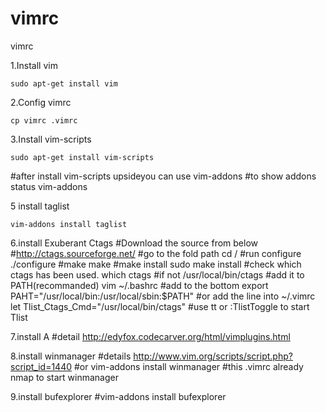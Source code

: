# vimrc
vimrc

1.Install vim

    sudo apt-get install vim

2.Config vimrc

    cp vimrc .vimrc

3.Install vim-scripts

    sudo apt-get install vim-scripts

#after install vim-scripts upsideyou can use vim-addons
#to show addons status
    vim-addons

5 install taglist

    vim-addons install taglist

6.install Exuberant Ctags
#Download the source from below
#http://ctags.sourceforge.net/
#go to the fold path
    cd <ctags folder>/
#run configure
    ./configure
#make 
    make
#make install
    sudo make install
#check which ctags has been used.
    which ctags
#if not /usr/local/bin/ctags 
#add it to PATH(recommanded)
    vim ~/.bashrc
#add to the bottom
    export PAHT="/usr/local/bin:/usr/local/sbin:$PATH"
#or add the line into ~/.vimrc
    let Tlist_Ctags_Cmd="/usr/local/bin/ctags"
#use <leader>tt or :TlistToggle<cr> to start Tlist

7.install A
#detail http://edyfox.codecarver.org/html/vimplugins.html

8.install winmanager
#details http://www.vim.org/scripts/script.php?script_id=1440
#or vim-addons install winmanager
#this .vimrc already nmap <F8> to start winmanager

9.install bufexplorer
#vim-addons install bufexplorer
